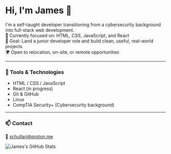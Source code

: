 # Hi, I'm James 👋

I'm a self-taught developer transitioning from a cybersecurity background into full-stack web development.  
🧠 Currently focused on: HTML, CSS, JavaScript, and React  
🎯 Goal: Land a junior developer role and build clean, useful, real-world projects  
🌍 Open to relocation, on-site, or remote opportunities

---

### 🔧 Tools & Technologies
- HTML / CSS / JavaScript
- React (in progress)
- Git & GitHub
- Linux
- CompTIA Security+ (Cybersecurity background)

---

### 📫 Contact
📧 schullarj@proton.me

![James's GitHub Stats](https://github-readme-stats.vercel.app/api?username=Syntasy&show_icons=true&theme=github_dark)
